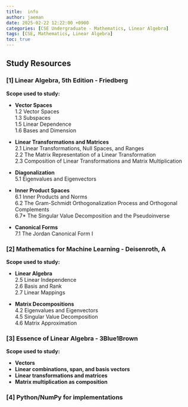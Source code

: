 ```yaml
---
title:  info
author: jaeman
date: 2025-02-22 12:22:00 +0900
categories: [CSE Undergraduate - Mathematics, Linear Algebra]
tags: [CSE, Mathematics, Linear Algebra]
toc: true
---
```

## Study Resources
### [1] Linear Algebra, 5th Edition - Friedberg
**Scope used to study:** 
- **Vector Spaces**\
  1.2 Vector Spaces\
  1.3 Subspaces\
  1.5 Linear Dependence\
  1.6 Bases and Dimension
- **Linear Transformations and Matrices**\
  2.1 Linear Transformations, Null Spaces, and Ranges\
  2.2 The Matrix Representation of a Linear Transformation\
  2.3 Composition of Linear Transformations and Matrix Multiplication

- **Diagonalization**\
  5.1 Eigenvalues and Eigenvectors

- **Inner Product Spaces**\
  6.1 Inner Products and Norms\
  6.2 The Gram-Schmidt Orthogonalization Process and Orthogonal Complements\
  6.7* The Singular Value Decomposition and the Pseudoinverse

- **Canonical Forms**\
  7.1 The Jordan Canonical Form I

### [2] Mathematics for Machine Learning - Deisenroth, A
**Scope used to study:** 
- **Linear Algebra**\
  2.5 Linear Independence\
  2.6 Basis and Rank\
  2.7 Linear Mappings

- **Matrix Decompositions**\
  4.2 Eigenvalues and Eigenvectors\
  4.5 Singular Value Decomposition\
  4.6 Matrix Approximation

### [3] Essence of Linear Algebra - 3Blue1Brown
**Scope used to study:** 
- **Vectors**
- **Linear combinations, span, and basis vectors**
- **Linear transformations and matrices**
- **Matrix multiplication as composition**

### [4] Python/NumPy for implementations